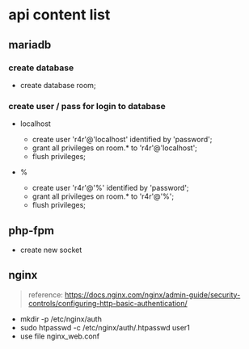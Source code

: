 # api content list

## mariadb

### create database

- create database room;

### create user / pass for login to database

- localhost
  - create user 'r4r'@'localhost' identified by 'password';
  - grant all privileges on room.* to 'r4r'@'localhost';
  - flush privileges;

- %
  - create user 'r4r'@'%' identified by 'password';
  - grant all privileges on room.* to 'r4r'@'%';
  - flush privileges;

## php-fpm

- create new socket

## nginx

> reference: <https://docs.nginx.com/nginx/admin-guide/security-controls/configuring-http-basic-authentication/>

- mkdir -p /etc/nginx/auth
- sudo htpasswd -c /etc/nginx/auth/.htpasswd user1
- use file nginx_web.conf
